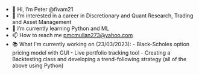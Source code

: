 - 👋 Hi, I’m Peter @fivam21
- 👀 I’m interested in a career in Discretionary and Quant Research, Trading and Asset Management
- 🌱 I’m currently learning Python and ML
- 📫 How to reach me pmcmullan273@yahoo.com
- 📚 What I'm currently working on (23/03/2023):
          - Black-Scholes option pricing model with GUI
          - Live portfolio tracking tool
          - Creating a Backtesting class and developing a trend-following strategy
            (all of the above using Python)
